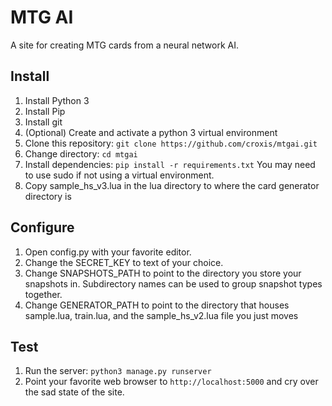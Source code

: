 # MTG AI
A site for creating MTG cards from a neural network AI.

## Install
1. Install Python 3
2. Install Pip
3. Install git
4. (Optional) Create and activate a python 3 virtual environment
5. Clone this repository: `git clone https://github.com/croxis/mtgai.git`
6. Change directory: `cd mtgai`
7. Install dependencies: `pip install -r requirements.txt` You may need to use sudo if not using a virtual environment.
8. Copy sample_hs_v3.lua in the lua directory to where the card generator directory is

## Configure
1. Open config.py with your favorite editor.
2. Change the SECRET_KEY to text of your choice.
3. Change SNAPSHOTS_PATH to point to the directory you store your snapshots in. Subdirectory names can be used to group snapshot types together.
4. Change GENERATOR_PATH to point to the directory that houses sample.lua, train.lua, and the sample_hs_v2.lua file you just moves

## Test
1. Run the server: `python3 manage.py runserver`
2. Point your favorite web browser to `http://localhost:5000` and cry over the sad state of the site.

